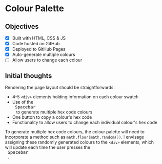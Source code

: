 # Colour Palette

## Objectives
- [x] Built with HTML, CSS & JS
- [x] Code hosted on GitHub
- [x] Deployed to GitHub Pages
- [x] Auto-generate multiple colours
- [ ] Allow users to change each colour

## Initial thoughts
Rendering the page layout should be straightforwards: 
- 4-5 `<div>` elements holding information on each colour swatch
- Use of the <kbd> <br> Spacebar <br> </kbd> to generate multiple hex code colours
- One button to copy a colour's hex code
- Functionality to allow users to change each individual colour's hex code

To generate multiple hex code colours, the colour palette will need to incorporate a method such as `math.floor(math.random())`. I envisage assigning these randomly generated colours to the `<div>` elements, which will update each time the user presses the <kbd> <br> Spacebar <br> </kbd>.
